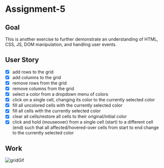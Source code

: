 # Assignment-5

## Goal
This is another exercise to further demonstrate an understanding of HTML, CSS, JS, DOM manipulation, and handling user events.

## User Story
* [x] add rows to the grid
* [x] add columns to the grid
* [x]	remove rows from the grid
* [x]	remove columns from the grid
* [x]	select a color from a dropdown menu of colors
* [x]	click on a single cell, changing its color to the currently selected color
* [x]	fill all uncolored cells with the currently selected color
* [x]	fill all cells with the currently selected color
* [x]	clear all cells/restore all cells to their original/initial color
* [x]	click and hold (mouseover) from a single cell (start) to a different cell (end) such that all affected/hovered-over cells from start to end change to the currently selected color

## Work

![gridGif](https://user-images.githubusercontent.com/56774880/148669602-09d0e175-4985-4b09-a718-40a9544e1bce.gif)
